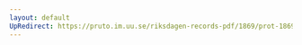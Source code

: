 ```yaml
---
layout: default
UpRedirect: https://pruto.im.uu.se/riksdagen-records-pdf/1869/prot-1869--ak--424.pdf
---
```

